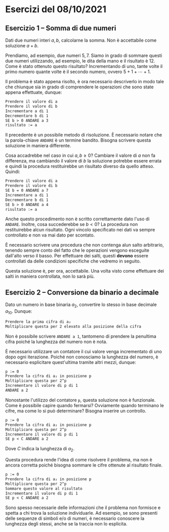 # Esercizi del 08/10/2021

## Esercizio 1 – Somma di due numeri

Dati due numeri interi $a, b$, calcolarne la somma. Non è accettabile come
soluzione $a + b$.

Prendiamo, ad esempio, due numeri $5, 7$. Siamo in grado di sommare questi due
numeri utilizzando, ad esempio, le dita della mano e il risultato è $12$. Come
è stato ottenuto questo risultato? Incrementando di uno, tante volte il primo
numero quante volte è il secondo numero, ovvero $5 + 1 + \cdots + 1$.

Il problema è stato appena risolto, è ora necessario descriverlo in modo tale
che chiunque sia in grado di comprendere le operazioni che sono state appena
effettuate, dunque:

```txt title="Somma, v1"
Prendere il valore di a
Prendere il valore di b
Incrementare a di 1
Decrementare b di 1
SE b > 0 ANDARE a 3
risultato := a
```
Il precedente è un possibile metodo di risoluzione. È necessario notare che la
parola-chiave `ANDARE` è un termine bandito. Bisogna scrivere questa soluzione
in maniera differente.

Cosa accadrebbe nel caso in cui $a, b \geq 0$? Cambiare il valore di $a$ non fa
differenza, ma cambiando il valore di $b$ la soluzione potrebbe essere errata e
quindi la procedura restituirebbe un risultato diverso da quello atteso. Quindi:

```txt title="Somma, v2"
Prendere il valore di a
Prendere il valore di b
SE b = 0 ANDARE a 7
Incrementare a di 1
Decrementare b di 1
SE b > 0 ANDARE a 4
risultato := a
```

Anche questo procedimento non è scritto correttamente dato l'uso di `ANDARE`.
Inoltre, cosa succederebbe se $b < 0$? La procedura non restituirebbe alcun
risultato. Ogni vincolo specificato nei dati va sempre controllato e non va
mai dato per scontato.

È necessario scrivere una procedura che non contenga alun salto arbitrario,
tenendo sempre conto del fatto che le operazioni vengono esceguite dall'alto
verso il basso. Per effettuare dei salti, questi **devono** essere controllati
da delle condizioni specifiche che vedremo in seguito.

Questa soluzione è, per ora, accettabile. Una volta visto come effettuare dei
salti in maniera controllata, non lo sarà più.


## Esercizio 2 – Conversione da binario a decimale

Dato un numero in base binaria $a_{2}$, convertire lo stesso in base decimale
$a_{10}$. Dunque:

```txt title="Conversione, v1"
Prendere la prima cifra di a₂
Moltiplicare questa per 2 elevato alla posizione della cifra
```

Non è possibile scrivere `ANDARE a 1`, tantomeno di prendere la penultima cifra
poiché la lunghezza del numero non è nota.

È necessario utilizzare un contatore il cui valore venga incrementato di uno
dopo  ogni iterazione. Poiché non conosciamo la lunghezza del numero, è
necessario esplicitare quest'ultima tramite altri mezzi, dunque:

```txt title="Conversione, v2"
p := 0
Prendere la cifra di a₂ in posizione p
Moltiplicare questa per 2^p
Incrementare il valore di p di 1
ANDARE a 2
```

Nonostante l'utilizzo del contatore `p`, questa soluzione non è funzionale. Come
è possibile capire quando fermarsi? Ovviamente quando terminano le cifre, ma
come lo si può determinare? Bisogna inserire un controllo.

```txt title="Conversione, v3"
p := 0
Prendere la cifra di a₂ in posizione p
Moltiplicare questa per 2^p
Incrementare il valore di p di 1
SE p < C ANDARE a 2
```

Dove $C$ indica la lunghezza di $a_{2}$.

Questa procedura rende l'idea di come risolvere il problema, ma non è ancora
corretta poiché bisogna sommare le cifre ottenute al risultato finale.

```txt title="Conversione, v4"
p := 0
Prendere la cifra di a₂ in posizione p
Moltiplicare questa per 2^p
Sommare questo valore al risultato
Incrementare il valore di p di 1
SE p < C ANDARE a 2
```

Sono spesso necessarie delle informazioni che il problema non formisce e
spetta a chi trova la soluzione individuarle. Ad esempio, se sono presenti
delle sequenze di simboli e/o di numeri, è necessario conoscere la lunghezza
degli stessi, anche se la traccia non lo esplicita.

